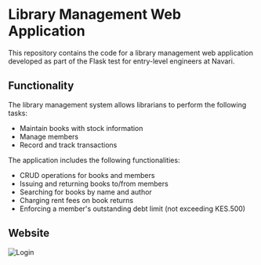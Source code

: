 # Library Management Web Application

This repository contains the code for a library management web application developed as part of the Flask test for entry-level engineers at Navari.

## Functionality

The library management system allows librarians to perform the following tasks:

- Maintain books with stock information
- Manage members
- Record and track transactions

The application includes the following functionalities:

- CRUD operations for books and members
- Issuing and returning books to/from members
- Searching for books by name and author
- Charging rent fees on book returns
- Enforcing a member's outstanding debt limit (not exceeding KES.500)
  
## Website
![Login](screenshots/Screenshot(7).png)





